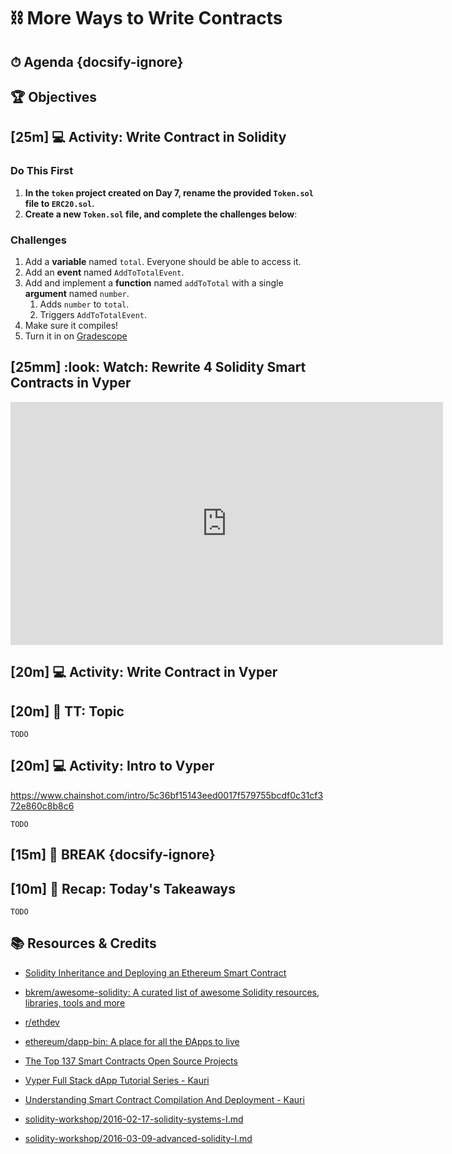 <!-- Run this slideshow via the following command: reveal-md README.md -w -->
<!-- .slide: data-background="./../Slides/images/header.svg" data-background-repeat="none" data-background-size="40% 40%" data-background-position="center 10%" class="header" -->
# ⛓ More Ways to Write Contracts

<!-- > -->

<!-- omit in toc -->
## ⏱ Agenda {docsify-ignore}

<!-- TODO: Generate Table of Contents -->

<!-- > -->

<!-- omit in toc -->
## 🏆 Objectives

<!-- TODO: Objectives -->
<!-- |   Level   | Verbs |
     | --------- | ----- |
     | 6: Create | design, formulate, build, invent, create, compose, generate, derive, modify, develop |
     | 5: Evaluate | choose, support, relate, determine, defend, compare, contrast, justify, support, convince, select |
     | 4: Analyze | classify, break down, categorize, analyze, diagram, illustrate, criticize, simplify, associate |
     | 3: Apply | calculate, predict, apply, solve, illustrate, use, demonstrate, determine, model, perform, present |
     | 2: Understand | describe, explain, paraphrase, restate, summarize, contrast, interpret, discuss |
     | 1: Remember | list, recite, outline, define, name, match, quote, recall, identify, label, recognize | -->

<!-- > -->

## [**25m**] :computer: **Activity**: Write Contract in Solidity

### Do This First

1. **In the `token` project created on Day 7, rename the provided `Token.sol` file to `ERC20.sol`.**
1. **Create a new `Token.sol` file, and complete the challenges below**:

### Challenges

1. Add a **variable** named `total`. Everyone should be able to access it.
1. Add an **event** named `AddToTotalEvent`.
1. Add and implement a **function** named `addToTotal` with a single **argument** named `number`.
      1. Adds `number` to `total`.
      1. Triggers `AddToTotalEvent`.
1. Make sure it compiles!
1. Turn it in on [Gradescope](https://make.sc/bew2.4-gradescope)


## [**25mm**] :look: Watch: Rewrite 4 Solidity Smart Contracts in Vyper

<p align="center">
    <iframe title="YouTube: Rewrite 4 Solidity Smart Contracts in Vyper" width="692" height="389" src="https://www.youtube.com/embed/NwSIaNhRHFQ" frameborder="0" allow="accelerometer; autoplay; clipboard-write; encrypted-media; gyroscope; picture-in-picture" allowfullscreen></iframe>
</p>

## [**20m**] :computer: **Activity**: Write Contract in Vyper



## [**20m**] :speech_balloon: **TT**: Topic

`TODO`

<!-- > -->

## [**20m**] :computer: **Activity**: Intro to Vyper

https://www.chainshot.com/intro/5c36bf15143eed0017f579755bcdf0c31cf372e860c8b8c6

`TODO`

<!-- > -->

## [**15m**] :palm_tree: **BREAK** {docsify-ignore}

<!-- > -->

## [**10m**] :arrows_counterclockwise: **Recap**: Today's Takeaways

`TODO`

<!-- > -->

<!-- omit in toc -->
## 📚 Resources & Credits

- [Solidity Inheritance and Deploying an Ethereum Smart Contract](https://coursetro.com/posts/code/103/Solidity-Inheritance-and-Deploying-an-Ethereum-Smart-Contract)

- [bkrem/awesome-solidity: A curated list of awesome Solidity resources, libraries, tools and more](https://github.com/bkrem/awesome-solidity)
- [r/ethdev](https://www.reddit.com/r/ethdev/)
- [ethereum/dapp\-bin: A place for all the ÐApps to live](https://github.com/ethereum/dapp-bin)
- [The Top 137 Smart Contracts Open Source Projects](https://awesomeopensource.com/projects/smart-contracts)
- [Vyper Full Stack dApp Tutorial Series - Kauri](https://kauri.io/vyper-full-stack-dapp-tutorial-series/5d68cd3db93cd40001f1cb36/c)
- [Understanding Smart Contract Compilation And Deployment - Kauri](https://kauri.io/understanding-smart-contract-compilation-and-deplo/195c5784663e4963b16d914900ba5cf5/a)
- [solidity-workshop/2016-02-17-solidity-systems-I.md](https://github.com/androlo/solidity-workshop/blob/master/tutorials/2016-02-17-solidity-systems-I.md#accounts-code-and-storage)
- [solidity-workshop/2016-03-09-advanced-solidity-I.md](https://github.com/androlo/solidity-workshop/blob/master/tutorials/2016-03-09-advanced-solidity-I.md)
